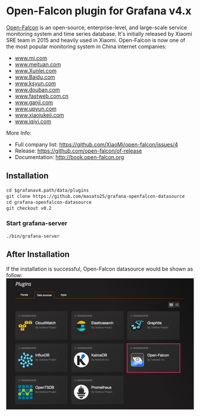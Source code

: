 # Open-Falcon plugin for Grafana v4.x

[Open-Falcon](https://github.com/open-falcon/open-falcon) is an open-source, enterprise-level, and large-scale service monitoring system and time series database. It's initially released by Xiaomi SRE team in 2015 and heavily used in Xiaomi. Open-Falcon is now one of the most popular monitoring system in China internet companies:

- www.mi.com
- www.meituan.com
- www.Xunlei.com
- www.Baidu.com
- www.ksyun.com
- www.douban.com
- www.fastweb.com.cn
- www.ganji.com
- www.upyun.com
- www.xiaojukeji.com
- www.iqiyi.com

More Info:

- Full company list: https://github.com/XiaoMi/open-falcon/issues/4
- Release: https://github.com/open-falcon/of-release
- Documentation: http://book.open-falcon.org

## Installation

```
cd $grafanav4.path/data/plugins
git clone https://github.com/masato25/grafana-openfalcon-datasource
cd grafana-openfalcon-datasource
git checkout v0.2
```

### Start grafana-server
```
./bin/grafana-server
```


## After Installation
If the installation is successful, Open-Falcon datasource would be shown as follow:
![](https://raw.githubusercontent.com/hitripod/kordan.common.store/master/images/open-falcon/grafana_plugin_1.png)

